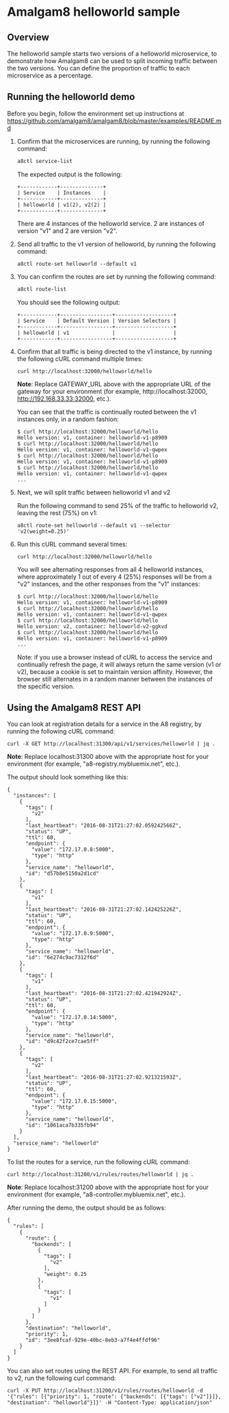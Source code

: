 # Amalgam8 helloworld sample

## Overview

The helloworld sample starts two versions of a helloworld microservice, to demonstrate how Amalgam8 can be used to split 
incoming traffic between the two versions. You can define the proportion of traffic to each microservice as a percentage.

## Running the helloworld demo

Before you begin, follow the environment set up instructions at https://github.com/amalgam8/amalgam8/blob/master/examples/README.md

1. Confirm that the microservices are running, by running the following command:

    ```bash
    a8ctl service-list
    ```
    
    The expected output is the following:
    
    ```
    +------------+--------------+
    | Service    | Instances    |
    +------------+--------------+
    | helloworld | v1(2), v2(2) |
    +------------+--------------+
    ```

    There are 4 instances of the helloworld service. 2 are instances of version "v1" and 2 are version "v2". 

1. Send all traffic to the v1 version of helloworld, by running the following command:

    ```
    a8ctl route-set helloworld --default v1
    ```

1. You can confirm the routes are set by running the following command:

    ```bash
    a8ctl route-list
    ```

    You should see the following output:

    ```
    +------------+-----------------+-------------------+
    | Service    | Default Version | Version Selectors |
    +------------+-----------------+-------------------+
    | helloworld | v1              |                   |
    +------------+-----------------+-------------------+
    ```

1. Confirm that all traffic is being directed to the v1 instance, by running the following cURL command multiple times:

    ```
    curl http://localhost:32000/helloworld/hello
    ```

    **Note**: Replace GATEWAY_URL above with the appropriate URL of the gateway
    for your environment (for example, http://localhost:32000, http://192.168.33.33:32000, etc.).

    You can see that the traffic is continually routed between the v1 instances only, in a random fashion:

    ```
    $ curl http://localhost:32000/helloworld/hello
    Hello version: v1, container: helloworld-v1-p8909
    $ curl http://localhost:32000/helloworld/hello
    Hello version: v1, container: helloworld-v1-qwpex
    $ curl http://localhost:32000/helloworld/hello
    Hello version: v1, container: helloworld-v1-p8909
    $ curl http://localhost:32000/helloworld/hello
    Hello version: v1, container: helloworld-v1-qwpex
    ...
    ```

1. Next, we will split traffic between helloworld v1 and v2

    Run the following command to send 25% of the traffic to helloworld v2, leaving the rest (75%) on v1:
    
    ```
    a8ctl route-set helloworld --default v1 --selector 'v2(weight=0.25)'
    ```

1. Run this cURL command several times:

    ```
    curl http://localhost:32000/helloworld/hello
    ```

    You will see alternating responses from all 4 helloworld instances, where approximately 1 out of every 4 (25%) responses
    will be from a "v2" instances, and the other responses from the "v1" instances:

    ```
    $ curl http://localhost:32000/helloworld/hello
    Hello version: v1, container: helloworld-v1-p8909
    $ curl http://localhost:32000/helloworld/hello
    Hello version: v1, container: helloworld-v1-qwpex
    $ curl http://localhost:32000/helloworld/hello
    Hello version: v2, container: helloworld-v2-ggkvd
    $ curl http://localhost:32000/helloworld/hello
    Hello version: v1, container: helloworld-v1-p8909
    ...
    ```

    Note: if you use a browser instead of cURL to access the service and continually refresh the page, 
    it will always return the same version (v1 or v2), because a cookie is set to maintain version affinity.
    However, the browser still alternates in a random manner between the instances of the specific version.

## Using the Amalgam8 REST API

You can look at registration details for a service in the A8 registry, by running the following cURL command:

```
curl -X GET http://localhost:31300/api/v1/services/helloworld | jq .
```

**Note**: Replace localhost:31300 above with the appropriate host
for your environment (for example, "a8-registry.mybluemix.net", etc.).

The output should look something like this:

```
{
  "instances": [
    {
      "tags": [
        "v2"
      ],
      "last_heartbeat": "2016-08-31T21:27:02.059242566Z",
      "status": "UP",
      "ttl": 60,
      "endpoint": {
        "value": "172.17.0.8:5000",
        "type": "http"
      },
      "service_name": "helloworld",
      "id": "d57b8e5150a2d1cd"
    },
    {
      "tags": [
        "v1"
      ],
      "last_heartbeat": "2016-08-31T21:27:02.142425226Z",
      "status": "UP",
      "ttl": 60,
      "endpoint": {
        "value": "172.17.0.9:5000",
        "type": "http"
      },
      "service_name": "helloworld",
      "id": "6e274c9ac7312f6d"
    },
    {
      "tags": [
        "v1"
      ],
      "last_heartbeat": "2016-08-31T21:27:02.421942924Z",
      "status": "UP",
      "ttl": 60,
      "endpoint": {
        "value": "172.17.0.14:5000",
        "type": "http"
      },
      "service_name": "helloworld",
      "id": "d9c42f2ce7cae5ff"
    },
    {
      "tags": [
        "v2"
      ],
      "last_heartbeat": "2016-08-31T21:27:02.921321593Z",
      "status": "UP",
      "ttl": 60,
      "endpoint": {
        "value": "172.17.0.15:5000",
        "type": "http"
      },
      "service_name": "helloworld",
      "id": "1061aca7b335fb94"
    }
  ],
  "service_name": "helloworld"
}
```

To list the routes for a service, run the following cURL command:

```
curl http://localhost:31200/v1/rules/routes/helloworld | jq .
```

**Note**: Replace localhost:31200 above with the appropriate host
for your environment (for example, "a8-controller.mybluemix.net", etc.).

After running the demo, the output should be as follows:

```
{
  "rules": [
    {
      "route": {
        "backends": [
          {
            "tags": [
              "v2"
            ],
            "weight": 0.25
          },
          {
            "tags": [
              "v1"
            ]
          }
        ]
      },
      "destination": "helloworld",
      "priority": 1,
      "id": "3ee8fcaf-929e-40bc-8eb3-a7f4e4ffdf96"
    }
  ]
}
```

You can also set routes using the REST API. For example, to send all traffic to v2, run the following curl command:

```
curl -X PUT http://localhost:31200/v1/rules/routes/helloworld -d '{"rules": [{"priority": 1, "route": {"backends": [{"tags": ["v2"]}]}, "destination": "helloworld"}]}' -H "Content-Type: application/json"
```
